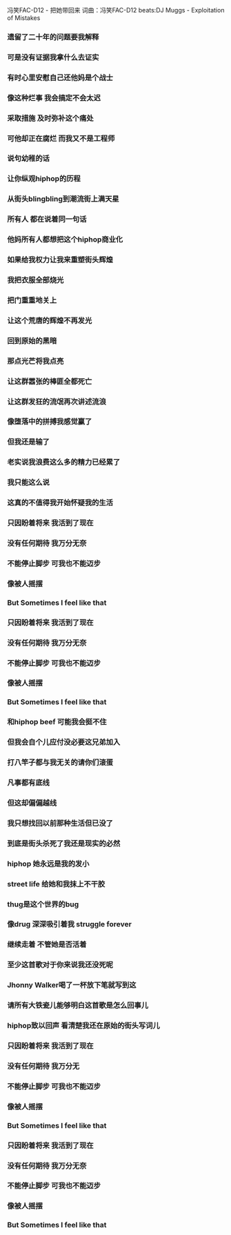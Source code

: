 冯笑FAC-D12 - 把她带回来
词曲：冯笑FAC-D12
beats:DJ Muggs - Exploitation of Mistakes

### 遗留了二十年的问题要我解释
### 可是没有证据我拿什么去证实
### 有时心里安慰自己还他妈是个战士
### 像这种烂事 我会搞定不会太迟
### 采取措施 及时弥补这个痛处
### 可他却正在腐烂 而我又不是工程师
### 说句幼稚的话
### 让你纵观hiphop的历程
### 从街头blingbling到潮流街上满天星
### 所有人 都在说着同一句话
### 他妈所有人都想把这个hiphop商业化
### 如果给我权力让我来重塑街头辉煌
### 我把衣服全部烧光
### 把门重重地关上
### 让这个荒唐的辉煌不再发光
### 回到原始的黑暗
### 那点光芒将我点亮
### 让这群嚣张的棒匪全都死亡
### 让这群发狂的流氓再次讲述流浪
### 像堕落中的拼搏我感觉赢了
### 但我还是输了
### 老实说我浪费这么多的精力已经累了
### 我只能这么说
### 这真的不值得我开始怀疑我的生活
### 只因盼着将来 我活到了现在
### 没有任何期待 我万分无奈
### 不能停止脚步 可我也不能迈步
### 像被人摇摆
### But Sometimes I feel like that
### 只因盼着将来 我活到了现在
### 没有任何期待 我万分无奈
### 不能停止脚步 可我也不能迈步
### 像被人摇摆
### But Sometimes I feel like that
### 和hiphop beef 可能我会挺不住
### 但我会自个儿应付没必要这兄弟加入
### 打八竿子都与我无关的请你们滚蛋
### 凡事都有底线
### 但这却偏偏越线
### 我只想找回以前那种生活但已没了
### 到底是街头杀死了我还是现实的必然
### hiphop 她永远是我的发小
### street life 给她和我抹上不干胶
### thug是这个世界的bug
### 像drug 深深吸引着我 struggle forever
### 继续走着 不管她是否活着
### 至少这首歌对于你来说我还没死呢
### Jhonny Walker喝了一杯放下笔就写到这
### 请所有大铁瓷儿能够明白这首歌是怎么回事儿
### hiphop致以回声 看清楚我还在原始的街头写词儿
### 只因盼着将来 我活到了现在
### 没有任何期待 我万分无
### 不能停止脚步 可我也不能迈步
### 像被人摇摆
### But Sometimes I feel like that
### 只因盼着将来 我活到了现在
### 没有任何期待 我万分无奈
### 不能停止脚步 可我也不能迈步
### 像被人摇摆
### But Sometimes I feel like that
